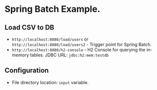 # Spring Batch Example.

## Load CSV to DB
- `http://localhost:8080/load/users` or `http://localhost:8080/load/users2` - Trigger point for Spring Batch.
- `http://localhost:8080/h2-console` - H2 Console for querying the in-memory tables. JDBC URL: `jdbc:h2:mem:testdb`

## Configuration

- File directory location: `input` variable.